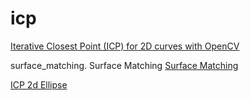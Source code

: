 # icp

[Iterative Closest Point (ICP) for 2D curves with OpenCV](https://www.youtube.com/watch?v=0eBpBxCaYpE)  

surface_matching. Surface Matching
[Surface Matching](https://docs.opencv.org/3.0-beta/modules/surface_matching/doc/surface_matching.html)  

[ICP 2d Ellipse](https://www.youtube.com/watch?v=tfckXoa-wRQ)  
